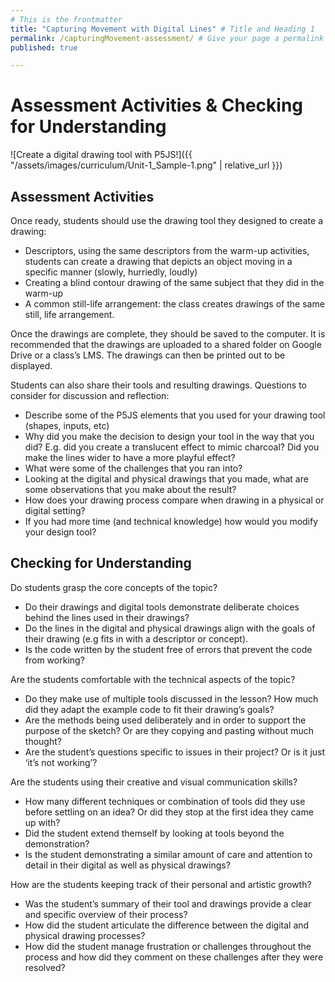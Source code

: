 ```yaml
---
# This is the frontmatter
title: "Capturing Movement with Digital Lines" # Title and Heading 1
permalink: /capturingMovement-assessment/ # Give your page a permalink
published: true

---
```


# Assessment Activities & Checking for Understanding
![Create a digital drawing tool with P5JS!]({{ "/assets/images/curriculum/Unit-1_Sample-1.png" | relative_url }})

## Assessment Activities
Once ready, students should use the drawing tool they designed to create a drawing:
- Descriptors, using the same descriptors from the warm-up activities, students can create a drawing that depicts an object moving in a specific manner (slowly, hurriedly, loudly)
- Creating a blind contour drawing of the same subject that they did in the warm-up
- A common still-life arrangement: the class creates drawings of the same still, life arrangement.

Once the drawings are complete, they should be saved to the computer. It is recommended that the drawings are uploaded to a shared folder on Google Drive or a class’s LMS. The drawings can then be printed out to be displayed.

Students can also share their tools and resulting drawings. Questions to consider for discussion and reflection:
- Describe some of the P5JS elements that you used for your drawing tool (shapes, inputs, etc)
- Why did you make the decision to design your tool in the way that you did? E.g. did you create a translucent effect to mimic charcoal? Did you make the lines wider to have a more playful effect?
- What were some of the challenges that you ran into?
- Looking at the digital and physical drawings that you made, what are some observations that you make about the result?
- How does your drawing process compare when drawing in a physical or digital setting?
- If you had more time (and technical knowledge) how would you modify your design tool?


## Checking for Understanding

Do students grasp the core concepts of the topic?
- Do their drawings and digital tools demonstrate deliberate choices behind the lines used in their drawings?
- Do the lines in the digital and physical drawings align with the goals of their drawing (e.g fits in with a descriptor or concept).
- Is the code written by the student free of errors that prevent the code from working?

Are the students comfortable with the technical aspects of the topic?
- Do they make use of multiple tools discussed in the lesson? How much did they adapt the example code to fit their drawing’s goals?
- Are the methods being used deliberately and in order to support the purpose of the sketch? Or are they copying and pasting without much thought?
- Are the student’s questions specific to issues in their project? Or is it just ‘it’s not working’?

Are the students using their creative and visual communication skills?
- How many different techniques or combination of tools did they use before settling on an idea? Or did they stop at the first idea they came up with?
- Did the student extend themself by looking at tools beyond the demonstration?
- Is the student demonstrating a similar amount of care and attention to detail in their digital as well as physical drawings? 

How are the students keeping track of their personal and artistic growth?
- Was the student’s summary of their tool and drawings provide a clear and specific overview of their process?
- How did the student articulate the difference between the digital and physical drawing processes?
- How did the student manage frustration or challenges throughout the process and how did they comment on these challenges after they were resolved?
